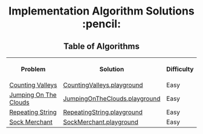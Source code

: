 <h1 align="center">Implementation Algorithm Solutions :pencil:</h1>
<h2 align="center">Table of Algorithms</h2>
<table style="width:100%">
  <tr>
    <th><p align="center">Problem</p></th>
    <th><p align="center">Solution</p></th>
    <th><p align="center">Difficulty</p></th>
  </tr>
  <tr>
    <td><a align="center" href="https://www.hackerrank.com/challenges/counting-valleys">Counting Valleys</a></td>
    <td><a align="center" href="Counting%20Valleys/CountingValleys.playground">CountingValleys.playground</a></td>
    <td>Easy</td>
  </tr>
  <tr>
     <td><a align="center" href="https://www.hackerrank.com/challenges/jumping-on-the-clouds">Jumping On The Clouds</a></td>
     <td><a align="center" href="Jumping%20On%20The%20Clouds/JumpingOnTheClouds.playground">JumpingOnTheClouds.playground</a></td>
     <td>Easy</td>
   </tr>
   <tr>
     <td><a align="center" href="https://www.hackerrank.com/challenges/repeated-string">Repeating String</a></td>
     <td><a align="center" href="Repeating%20String/RepeatingString.playground">RepeatingString.playground</a></td>
     <td>Easy</td>
   </tr>
   <tr>
       <td><a align="center" href="https://www.hackerrank.com/challenges/sock-merchant">Sock Merchant</a></td>
       <td><a align="center" href="Sock%20Merchant/SockMerchant.playground">SockMerchant.playground</a></td>
       <td>Easy</td>
     </tr>
</table>
